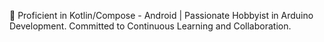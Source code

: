 🌱 Proficient in Kotlin/Compose - Android | Passionate Hobbyist in Arduino Development. Committed to Continuous Learning and Collaboration.
